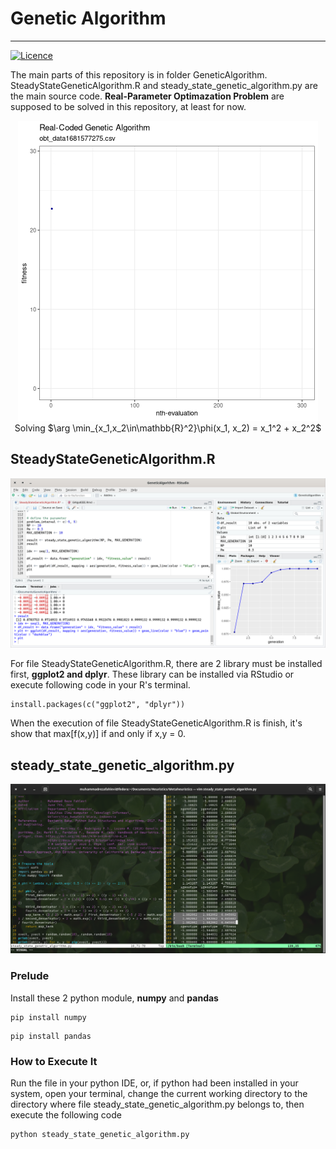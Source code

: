 # Genetic Algorithm
___
[![Licence](https://img.shields.io/github/license/Ileriayo/markdown-badges?style=for-the-badge)](./LICENSE)

The main parts of this repository is in folder GeneticAlgorithm. SteadyStateGeneticAlgorithm.R and steady_state_genetic_algorithm.py are the main source code. **Real-Parameter Optimazation Problem** are supposed to be solved in this repository, at least for now.

<p align="center">
<img alt="arg min spherefun"
     src="https://github.com/m-RezaFahlevi/GeneticAlgorithms/blob/main/GeneticAlgorithm/visualization/obt_data1681577275.gif"/>
     <caption><br/>Solving $\arg \min_{x_1,x_2\in\mathbb{R}^2}\phi(x_1, x_2) = x_1^2 + x_2^2$</caption>
</p>

## SteadyStateGeneticAlgorithm.R

![](https://github.com/m-RezaFahlevi/GeneticAlgorithms/blob/main/GeneticAlgorithm/www/GeneticAlgorithminRStudio.png)

For file SteadyStateGeneticAlgorithm.R, there are 2 library must be installed first, **ggplot2 and dplyr**. These library can be installed via RStudio or execute following code in your R's terminal.

```{r}
install.packages(c("ggplot2", "dplyr"))
```

When the execution of file SteadyStateGeneticAlgorithm.R is finish, it's show that max[f(x,y)] if and only if x,y = 0.

## steady_state_genetic_algorithm.py

![](https://github.com/m-RezaFahlevi/GeneticAlgorithms/blob/main/GeneticAlgorithm/www/Screenshot-20210623154036-1365x735.png)

### Prelude
Install these 2 python module, **numpy** and **pandas**
```
pip install numpy
```
```
pip install pandas
```
### How to Execute It
Run the file in your python IDE, or, if python had been installed in your system, open your terminal, change the current working directory to the directory where file steady_state_genetic_algorithm.py belongs to, then execute the following code

```
python steady_state_genetic_algorithm.py
```
